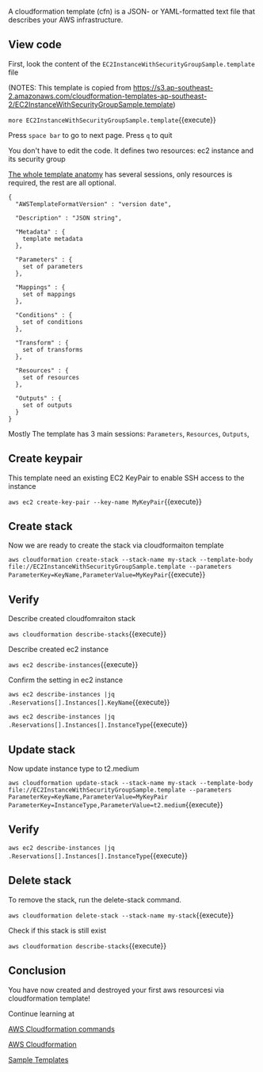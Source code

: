 A cloudformation template (cfn) is a JSON- or YAML-formatted text file that describes your AWS infrastructure.

## View code

First, look the content of the `EC2InstanceWithSecurityGroupSample.template` file 

(NOTES: This template is copied from https://s3.ap-southeast-2.amazonaws.com/cloudformation-templates-ap-southeast-2/EC2InstanceWithSecurityGroupSample.template)

`more EC2InstanceWithSecurityGroupSample.template`{{execute}}

Press `space bar` to go to next page.
Press `q` to quit

You don't have to edit the code. It defines two resources: ec2 instance and its security group

[The whole template anatomy](https://docs.aws.amazon.com/AWSCloudFormation/latest/UserGuide/template-anatomy.html) has several sessions, only resources is required, the rest are all optional.

```
{
  "AWSTemplateFormatVersion" : "version date",

  "Description" : "JSON string",

  "Metadata" : {
    template metadata
  },

  "Parameters" : {
    set of parameters
  },

  "Mappings" : {
    set of mappings
  },

  "Conditions" : {
    set of conditions
  },

  "Transform" : {
    set of transforms
  },

  "Resources" : {
    set of resources
  },

  "Outputs" : {
    set of outputs
  }
}
```
Mostly The template has 3 main sessions: `Parameters`, `Resources`, `Outputs`,

## Create keypair

This template need an existing EC2 KeyPair to enable SSH access to the instance

`aws ec2 create-key-pair --key-name MyKeyPair`{{execute}}

## Create stack

Now we are ready to create the stack via cloudformaiton template

`aws cloudformation create-stack --stack-name my-stack --template-body file://EC2InstanceWithSecurityGroupSample.template --parameters ParameterKey=KeyName,ParameterValue=MyKeyPair`{{execute}}

## Verify

Describe created cloudfomraiton stack

`aws cloudformation describe-stacks`{{execute}}

Describe created ec2 instance

`aws ec2 describe-instances`{{execute}}

Confirm the setting in ec2 instance

`aws ec2 describe-instances |jq .Reservations[].Instances[].KeyName`{{execute}}

`aws ec2 describe-instances |jq .Reservations[].Instances[].InstanceType`{{execute}}

## Update stack

Now update instance type to t2.medium

`aws cloudformation update-stack --stack-name my-stack --template-body file://EC2InstanceWithSecurityGroupSample.template --parameters ParameterKey=KeyName,ParameterValue=MyKeyPair ParameterKey=InstanceType,ParameterValue=t2.medium`{{execute}}

## Verify

`aws ec2 describe-instances |jq .Reservations[].Instances[].InstanceType`{{execute}}

## Delete stack

To remove the stack, run the delete-stack command.

`aws cloudformation delete-stack --stack-name my-stack`{{execute}}

Check if this stack is still exist

`aws cloudformation describe-stacks`{{execute}}

## Conclusion

You have now created and destroyed your first aws resourcesi via cloudformation template!

Continue learning at 

[AWS Cloudformation commands](https://docs.aws.amazon.com/cli/latest/reference/cloudformation/index.html#cli-aws-cloudformation)

[AWS Cloudformation](https://docs.aws.amazon.com/AWSCloudFormation/latest/UserGuide/Welcome.html)

[Sample Templates](https://docs.aws.amazon.com/AWSCloudFormation/latest/UserGuide/cfn-sample-templates.html)
